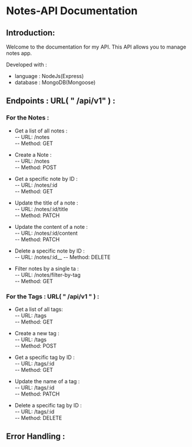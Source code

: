 # Notes-API Documentation 
## Introduction:
Welcome to the documentation for my API. This API allows you to manage notes app.

Developed with :
* language : NodeJs(Express)
* database : MongoDB(Mongoose)

## Endpoints : URL( " /api/v1" ) :
### For the Notes :
* Get a list of all notes : <br>
-- URL: /notes <br>
-- Method: GET
  
* Create a Note : <br>
-- URL: /notes <br>
-- Method: POST
    
* Get a specific note by ID : <br>
-- URL: /notes/:id <br>
-- Method: GET

* Update the title of a note :<br>
-- URL: /notes/:id/title <br>
-- Method: PATCH

* Update the content of a note :<br>
-- URL: /notes/:id/content <br>
-- Method: PATCH

* Delete a specific note by ID :<br>
-- URL: /notes/:id__
-- Method: DELETE

*  Filter notes by a single ta :<br>
-- URL: /notes/filter-by-tag <br>
-- Method: GET

### For the Tags : URL( " /api/v1 " ) :
* Get a list of all tags:<br>
-- URL: /tags <br>
-- Method: GET
  
* Create a new tag :<br>
-- URL: /tags <br>
-- Method: POST
    
* Get a specific tag by ID :<br>
-- URL: /tags/:id <br>
-- Method: GET

* Update the name of a tag :<br>
-- URL: /tags/:id <br>
-- Method: PATCH

* Delete a specific tag by ID :<br>
-- URL: /tags/:id <br>
-- Method: DELETE

## Error Handling :

